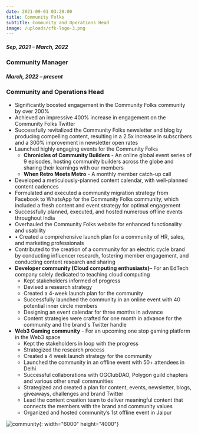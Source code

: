 ```yaml
---
date: 2021-09-01 03:20:00
title: Community Folks
subtitle: Community and Operations Head
image: /uploads/cfk-logo-3.png
---
```

##### Sep, 2021 – March, 2022

### Community Manager

##### March, 2022 – present

### Community and Operations Head

* Significantly boosted engagement in the Community Folks community by over 200%
* Achieved an impressive 400% increase in engagement on the Community Folks Twitter
* Successfully revitalized the Community Folks newsletter and blog by producing compelling content, resulting in a 2.5x increase in subscribers and a 300% improvement in newsletter open rates
* Launched highly engaging events for the Community Folks
  * **Chronicles of Community Builders** - An online global event series of 9 episodes, hosting community builders across the globe and sharing their learnings with our members
  * **When Retro Meets Metro** - A monthly member catch-up call
* Developed a meticulously-planned content calendar, with well-planned content cadences
* Formulated and executed a community migration strategy from Facebook to WhatsApp for the Community Folks community, which included a fresh content and event strategy for optimal engagement
* Successfully planned, executed, and hosted numerous offline events throughout India
* Overhauled the Community Folks website for enhanced functionality and usability
* • Created a comprehensive launch plan for a community of HR, sales, and marketing professionals
* Contributed to the creation of a community for an electric cycle brand by conducting influencer research, fostering member engagement, and conducting content research and sharing
* **Developer community (Cloud computing enthusiasts)**– For an EdTech company solely dedicated to teaching cloud computing
  * Kept stakeholders informed of progress
  * Devised a research strategy
  * Created a 4-week launch plan for the community
  * Successfully launched the community in an online event with 40 potential inner circle members
  * Designing an event calendar for three months in advance
  * Content strategies were crafted for one month in advance for the community and the brand's Twitter handle
* **Web3 Gaming community** - For an upcoming one stop gaming platform in the Web3 space
  * Kept the stakeholders in loop with the progress
  * Strategized the research process
  * Created a 4 week launch strategy for the community
  * Launched the community in an offline event with 50+ attendees in Delhi
  * Successful collaborations with OGClubDAO, Polygon guild chapters and various other small communities
  * Strategized and created a plan for content, events, newsletter, blogs, giveaways, challenges and brand Twitter
  * Lead the content creation team to deliver meaningful content that connects the members with the brand and community values
  * Organized and hosted community’s 1st offline event in Jaipur

![community](/uploads/crowd-2457732.jpg){: width="6000" height="4000"}